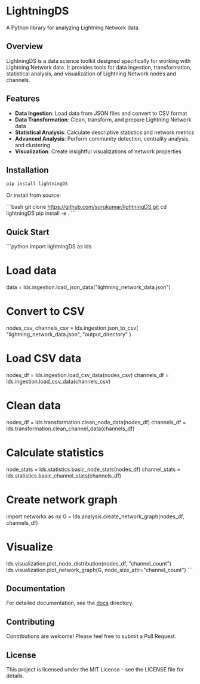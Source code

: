 
# LightningDS

A Python library for analyzing Lightning Network data.

## Overview

LightningDS is a data science toolkit designed specifically for working with Lightning Network data. It provides tools for data ingestion, transformation, statistical analysis, and visualization of Lightning Network nodes and channels.

## Features

- **Data Ingestion**: Load data from JSON files and convert to CSV format
- **Data Transformation**: Clean, transform, and prepare Lightning Network data
- **Statistical Analysis**: Calculate descriptive statistics and network metrics
- **Advanced Analysis**: Perform community detection, centrality analysis, and clustering
- **Visualization**: Create insightful visualizations of network properties

## Installation

```bash
pip install lightningDS
```

Or install from source:

\`\`\`bash
git clone https://github.com/sorukumar/lightningDS.git
cd lightningDS
pip install -e .
\`\`\`

## Quick Start

\`\`\`python
import lightningDS as lds

# Load data
data = lds.ingestion.load_json_data("lightning_network_data.json")

# Convert to CSV
nodes_csv, channels_csv = lds.ingestion.json_to_csv(
    "lightning_network_data.json", "output_directory"
)

# Load CSV data
nodes_df = lds.ingestion.load_csv_data(nodes_csv)
channels_df = lds.ingestion.load_csv_data(channels_csv)

# Clean data
nodes_df = lds.transformation.clean_node_data(nodes_df)
channels_df = lds.transformation.clean_channel_data(channels_df)

# Calculate statistics
node_stats = lds.statistics.basic_node_stats(nodes_df)
channel_stats = lds.statistics.basic_channel_stats(channels_df)

# Create network graph
import networkx as nx
G = lds.analysis.create_network_graph(nodes_df, channels_df)

# Visualize
lds.visualization.plot_node_distribution(nodes_df, "channel_count")
lds.visualization.plot_network_graph(G, node_size_attr="channel_count")
\`\`\`

## Documentation

For detailed documentation, see the [docs](docs/) directory.

## Contributing

Contributions are welcome! Please feel free to submit a Pull Request.

## License

This project is licensed under the MIT License - see the LICENSE file for details.
